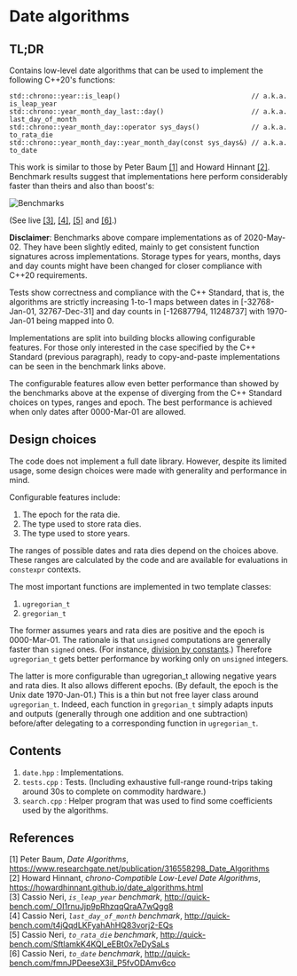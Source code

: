 # Date algorithms

## TL;DR

Contains low-level date algorithms that can be used to implement the following C++20's functions:

    std::chrono::year::is_leap()                                 // a.k.a. is_leap_year
    std::chrono::year_month_day_last::day()                      // a.k.a. last_day_of_month
    std::chrono::year_month_day::operator sys_days()             // a.k.a. to_rata_die
    std::chrono::year_month_day::year_month_day(const sys_days&) // a.k.a. to_date

This work is similar to those by Peter Baum [[1]](#baum) and Howard Hinnant [[2]](#hinnant).
Benchmark results suggest that implementations here perform considerably faster than theirs and also
than boost's:

![Benchmarks](https://github.com/cassioneri/dates/blob/master/benchmarks.png)

(See live [[3]](http://quick-bench.com/_OI1rnuJjp9pRhzqqQraA7wQgg8),
[[4]](http://quick-bench.com/t4jQqdLKFyahAhHQ83vorj2-EQs),
[[5]](http://quick-bench.com/SftlamkK4KQl_eEBt0x7eDySaLs) and
[[6]](http://quick-bench.com/fmnJPDeeseX3il_P5fvODAmv6co).)

**Disclaimer**: Benchmarks above compare implementations as of 2020-May-02. They have been slightly
edited, mainly to get consistent function signatures across implementations. Storage types for
years, months, days and day counts might have been changed for closer compliance with C++20
requirements.

Tests show correctness and compliance with the C++ Standard, that is, the algorithms are strictly
increasing 1-to-1 maps between dates in [-32768-Jan-01, 32767-Dec-31] and day counts in [-12687794,
11248737] with 1970-Jan-01 being mapped into 0.

Implementations are split into building blocks allowing configurable features. For those only
interested in the case specified by the C++ Standard (previous paragraph), ready to copy-and-paste
implementations can be seen in the benchmark links above.

The configurable features allow even better performance than showed by the benchmarks above at the
expense of diverging from the C++ Standard choices on types, ranges and epoch. The best performance
is achieved when only dates after 0000-Mar-01 are allowed.

## Design choices

The code does not implement a full date library. However, despite its limited usage, some design
choices were made with generality and performance in mind.

Configurable features include:

1. The epoch for the rata die.
2. The type used to store rata dies.
3. The type used to store years.

The ranges of possible dates and rata dies depend on the choices above. These ranges are calculated
by the code and are available for evaluations in `constexpr` contexts.

The most important functions are implemented in two template classes:

1. `ugregorian_t`
2. `gregorian_t`

The former assumes years and rata dies are positive and the epoch is 0000-Mar-01. The rationale is
that `unsigned` computations are generally faster than `signed` ones. (For instance, [division by
constants](https://godbolt.org/z/4JxB4J).) Therefore `ugregorian_t` gets better performance by
working only on `unsigned` integers.

The latter is more configurable than ugregorian_t allowing negative years and rata dies. It also
allows different epochs. (By default, the epoch is the Unix date 1970-Jan-01.) This is a thin but
not free layer class around `ugregorian_t`. Indeed, each function in `gregorian_t` simply adapts
inputs and outputs (generally through one addition and one subtraction) before/after delegating to a
corresponding function in `ugregorian_t`.

## Contents

1. `date.hpp`   : Implementations.
2. `tests.cpp`  : Tests. (Including exhaustive full-range round-trips taking around 30s to complete
on commodity hardware.)
3. `search.cpp` : Helper program that was used to find some coefficients used by the algorithms.

## References

[1] <span id="baum"> Peter Baum, *Date Algorithms*,
  https://www.researchgate.net/publication/316558298_Date_Algorithms<br>
[2] <span id="hinnant"> Howard Hinnant, *chrono-Compatible Low-Level Date Algorithms*,
  https://howardhinnant.github.io/date_algorithms.html<br>
[3] <span id="is_leap_year"> Cassio Neri, *`is_leap_year` benchmark*,
  http://quick-bench.com/_OI1rnuJjp9pRhzqqQraA7wQgg8<br>
[4] <span id="last_day_of_month"> Cassio Neri, *`last_day_of_month` benchmark*,
  http://quick-bench.com/t4jQqdLKFyahAhHQ83vorj2-EQs<br>
[5] <span id="to_rata_die"> Cassio Neri, *`to_rata_die` benchmark*,
  http://quick-bench.com/SftlamkK4KQl_eEBt0x7eDySaLs<br>
[6] <span id="to_date"> Cassio Neri, *`to_date` benchmark*,
  http://quick-bench.com/fmnJPDeeseX3il_P5fvODAmv6co<br>
